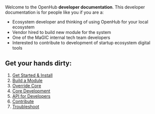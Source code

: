Welcome to the OpenHub **developer documentation**. This developer documentation is for people like you if you are a:
* Ecosystem developer and thinking of using OpenHub for your local ecosystem
* Vendor hired to build new module for the system
* One of the MaGIC internal tech team developers
* Interested to contribute to development of startup ecosystem digital tools

## Get your hands dirty:
1. [Get Started & Install](Basics)
2. [Build a Module](Build-Module)
3. [Override Core](Override-Core)
4. [Core Development](Core-Development)
5. [API for Developers](API-for-Developers)
6. [Contribute](Contribute)
7. [Troubleshoot](Troubleshoot)
